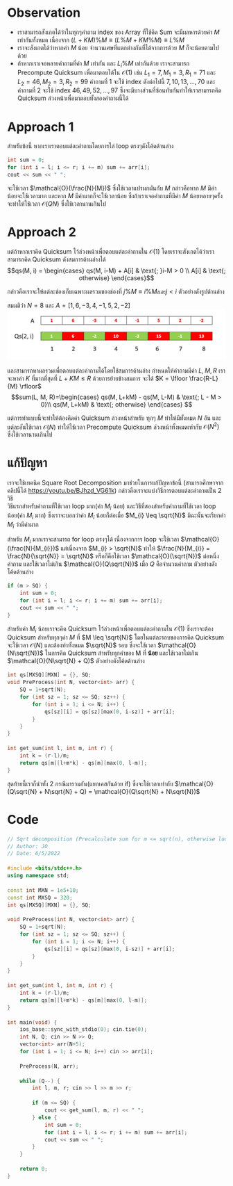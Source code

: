 # Observation
* เราสามารถสังเกตได้ว่าในทุกๆคำถาม index ของ Array ที่ใช้คิด Sum จะมีผลหารด้วยค่า $M$ เท่ากันทั้งหมด เนื่องจาก $(L+KM)\%M \equiv (L\%M + KM\%M) \equiv L\%M$  
* เราจะสังเกตได้ว่าหากค่า $M$ น้อย จำนวนเศษที่แตกต่างกันที่ได้จากการด้วย $M$ ก็จะน้อยตามไปด้วย  
* ถ้าหากเราเจอหลายคำถามที่ค่า $M$ เท่ากัน และ $L_{i}\%M$ เท่ากันด้วย เราจะสามารถ Precompute Quicksum เพื่อมาตอบได้ใน $\mathcal{O}(1)$ เช่น $L_{1} = 7, M_{1} = 3, R_{1} = 71$ และ $L_{2} = 46, M_{2} = 3, R_{2} = 99$
คำถามที่ 1 จะใช้ index ดังต่อไปนี้ $7, 10, 13, ..., 70$ และคำถามที่ 2 จะใช้ index $46, 49, 52, ..., 97$ ซึ่งจะมีบางส่วนที่ซ้อนทับกันทำให้เราสามารถคิด Quicksum ล่วงหน้าเพื่อมาตอบทั้งสองคำถามนี้ได้


# Approach 1

สำหรับข้อนี้ หากเราเราตอบแต่ละคำถามโดยการไล่ loop ตรงๆดังโค้ดด้านล่าง
```cpp
int sum = 0;
for (int i = l; i <= r; i += m) sum += arr[i];
cout << sum << " ";
```
จะใช้เวลา $\mathcal{O}(\frac{N}{M})$ ซึ่งใช้เวลาแปรผกผันกับ $M$ กล่าวคือหาก $M$ มีค่าน้อยจะใช้เวลามาก และหาก $M$ มีค่ามากก็จะใช้เวลาน้อย ซึ่งถ้าเราเจอคำถามที่มีค่า $M$ น้อยหลายๆครั้งจะทำให้ใช้เวลา $\mathcal{O}(QN)$ ซึ่งใช้เวลานานเกินไป

# Approach 2

แต่ถ้าหากเราคิด Quicksum ไว้ล่วงหน้าเพื่อตอบแต่ละคำถามใน $\mathcal{O}(1)$ โดยเราจะสังเกตได้ว่าเราสามารถคิด Quicksum ดังสมการด้านล่างได้
$$qs(M, i) = \begin{cases}
 qs(M, i-M) + A[i] & \text{; }i-M > 0 \\
 A[i] & \text{; otherwise}
 \end{cases}$$

 กล่าวคือเราจะให้แต่ละช่องเก็บเฉพาะผลรวมของช่องที่ $j\%M \equiv i\%M และ j < i$ ตัวอย่างดังรูปด้านล่าง

 สมมติว่า $N = 8$ และ $A = [1, 6, -3, 4, -1, 5, 2, -2]$
 ![Quicksum Example](../media/toi17_sequel/pic1.jpg)

และสามารถหาผลรวมเพื่อตอบแต่ละคำถามได้โดยใช้สมการด้านล่าง
กำหนดให้คำถามมีค่า $L, M, R$ เราจะหาค่า $K$ ที่มากที่สุดที่ $L+KM \leq R$ ด้วยการย้ายข้างสมการ จะได้ $K = \lfloor \frac{R-L}{M} \rfloor$
$$sum(L, M, R)=\begin{cases}
qs(M, L+kM) - qs(M, L-M) & \text{; L - M > 0}\\
qs(M, L+kM) & \text{; otherwise}
\end{cases}
$$

แต่การทำแบบนี้จะทำให้ต้องคิดค่า Quicksum ล่วงหน้าสำหรับ ทุกๆ $M$ ทำให้มีทั้งหมด $N$ อัน และแต่ละอันใช้เวลา $\mathcal{O}(N)$ ทำให้ใช้เวลา Precompute Quicksum ล่วงหน้าทั้งหมดเท่ากับ $\mathcal{O}(N^2)$ ซึ่งใช้เวลานานเกินไป

# แก้ปัญหา

 เราจะใช้เทคนิค Square Root Decomposition มาช่วยในการแก้ปัญหาข้อนี้ (สามารถศึกษาจากคลิปนี้ได้ https://youtu.be/BJhzd_VG61k) กล่าวคือเราจะแบ่งวิธีการตอบแต่ละคำถามเป็น 2 วิธี  
 วิธีแรกสำหรับคำถามที่ใช้เวลา loop มาก(ค่า $M_{i}$ น้อย) และวิธีที่สองสำหรับคำถามที่ใช้เวลา loop น้อย(ค่า $M_{i}$ มาก) ซึ่งเราจะบอกว่าค่า $M_{i}$ น้อยก็ต่อเมื่อ $M_{i} \leq \sqrt{N}$ มิฉะนั้นจะเรียกค่า $M_{i}$ ว่ามีค่ามาก

 สำหรับ $M_{i}$ มากเราจะสามารถ for loop ตรงๆได้ เนื่องจากการ loop จะใช้เวลา $\mathcal{O}(\frac{N}{M_{i}})$ แต่เนื่องจาก $M_{i} > \sqrt{N}$ ทำให้ $\frac{N}{M_{i}} = \frac{N}{\sqrt{N}} = \sqrt{N}$ หรือก็คือใช้เวลา $\mathcal{O}(\sqrt{N})$ ต่อหนึ่งคำถาม และใช้เวลาไม่เกิน $\mathcal{O}(Q\sqrt{N})$ เมื่อ $Q$ คือจำนวนคำถาม ตัวอย่างดังโค้ดด้านล่าง

```cpp
if (m > SQ) {
    int sum = 0;
    for (int i = l; i <= r; i += m) sum += arr[i];
    cout << sum << " ";
}
```

 สำหรับค่า $M_{i}$ น้อยเราจะคิด Quicksum ไว้ล่วงหน้าเพื่อตอบแต่ละคำถามใน $\mathcal{O}(1)$ ซึ่งเราจะต้อง Quicksum สำหรับทุกๆค่า $M$ ที่ $M \leq \sqrt{N}$ โดยในแต่ละรอบของการคิด Quicksum จะใช้เวลา $\mathcal{O}(N)$ และต้องทำทั้งหมด $\sqrt{N}$ รอบ ซึ่งจะใช้เวลา $\mathcal{O}(N\sqrt{N})$ ในการคิด Quicksum สำหรับทุกค่าของ M ที่ **น้อย** และใช้เวลาไม่เกิน $\mathcal{O}(N\sqrt{N} + Q)$ ตัวอย่างดังโค้ดด้านล่าง

```cpp
int qs[MXSQ][MXN] = {}, SQ;
void PreProcess(int N, vector<int> arr) {
    SQ = 1+sqrt(N);
    for (int sz = 1; sz <= SQ; sz++) {
        for (int i = 1; i <= N; i++) {
            qs[sz][i] = qs[sz][max(0, i-sz)] + arr[i];
        }
    }
}

int get_sum(int l, int m, int r) {
    int k = (r-l)/m;
    return qs[m][l+m*k] - qs[m][max(0, l-m)];
}
```

 สุดท้ายนี้เราก็นำทั้ง 2 กรณีมารวมกัน(แยกเคสกันด้วย if) ซึ่งจะใช้เวลาเท่ากับ $\mathcal{O}(Q\sqrt{N} + N\sqrt{N} + Q) = \mathcal{O}(Q\sqrt{N} + N\sqrt{N})$

 # Code
```cpp
// Sqrt decomposition (Precalculate sum for m <= sqrt(n), otherwise loops to get sum)
// Author: JO
// Date: 6/5/2022

#include <bits/stdc++.h>
using namespace std;

const int MXN = 1e5+10;
const int MXSQ = 320;
int qs[MXSQ][MXN] = {}, SQ;

void PreProcess(int N, vector<int> arr) {
    SQ = 1+sqrt(N);
    for (int sz = 1; sz <= SQ; sz++) {
        for (int i = 1; i <= N; i++) {
            qs[sz][i] = qs[sz][max(0, i-sz)] + arr[i];
        }
    }
}

int get_sum(int l, int m, int r) {
    int k = (r-l)/m;
    return qs[m][l+m*k] - qs[m][max(0, l-m)];
}

int main(void) {
    ios_base::sync_with_stdio(0); cin.tie(0);
    int N, Q; cin >> N >> Q;
    vector<int> arr(N+5);
    for (int i = 1; i <= N; i++) cin >> arr[i];

    PreProcess(N, arr);

    while (Q--) {
        int l, m, r; cin >> l >> m >> r;

        if (m <= SQ) {
            cout << get_sum(l, m, r) << " ";
        } else {
            int sum = 0;
            for (int i = l; i <= r; i += m) sum += arr[i];
            cout << sum << " ";
        }
    }

    return 0;
}
```
